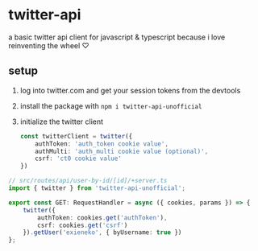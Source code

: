 # twitter-api

a basic twitter api client for javascript & typescript because i love reinventing the wheel ♡

## setup

1. log into twitter.com and get your session tokens from the devtools
2. install the package with `npm i twitter-api-unofficial`
3. initialize the twitter client

    ```typescript
    const twitterClient = twitter({
        authToken: 'auth_token cookie value',
        authMulti: 'auth_multi cookie value (optional)',
        csrf: 'ct0 cookie value'
    })
    ```

```typescript
// src/routes/api/user-by-id/[id]/+server.ts
import { twitter } from 'twitter-api-unofficial';

export const GET: RequestHandler = async ({ cookies, params }) => {
    twitter({
        authToken: cookies.get('authToken'),
        csrf: cookies.get('csrf')
    }).getUser('exieneko', { byUsername: true })
};
```
